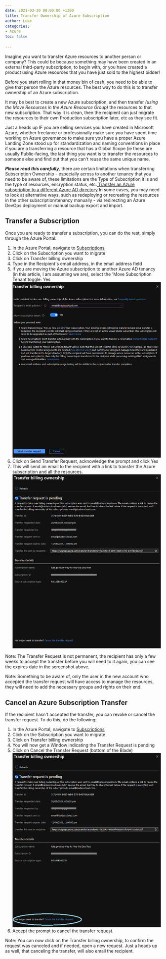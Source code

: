 ```yaml
---
date: 2021-03-30 00:00:00 +1300
title: Transfer Ownership of Azure Subscription
author: Luke
categories:
- Azure
toc: false

---
```

Imagine you want to transfer Azure resources to another person or company? This could be because something may have been created in an external third-party subscription, to begin with, or you have created a product using Azure resources that you have just sold to the highest bidder!

Before you start rolling in that money bin of cash, you need to be able to give that person the Azure resources. The best way to do this is to transfer ownership of an Azure subscription.

It may be best to create a new Azure subscription, and then transfer _(using the Move Resources in the Azure Resource Group)_ the resources to that new subscription. That way it is clean, then the recipient can just migrate the resources to their own Production subscription later, etc as they see fit.

Just a heads up IF you are selling services you have created in Microsoft Azure, whether freelance or professionally make sure you have spent time working on Azure governance to make sure you have a proper Azure Landing Zone stood up for standardization and naming conventions in place if you are a transferring a resource that has a Global Scope (ie these are usually Public-facing, the last thing you want is to transfer the resources to someone else and find out that you can't reuse the same unique name.

**_Please read this carefully,_** there are certain limitations when transferring Subscription Ownership - especially across to another tenancy that you need to be aware of, these limitations are the Type of Subscription it is and the type of resources, encryption status, etc.[ Transfer an Azure subscription to a different Azure AD directory](https://docs.microsoft.com/en-gb/azure/role-based-access-control/transfer-subscription?WT.mc_id=Portal-Microsoft_Azure_SubscriptionManagement#understand-the-impact-of-transferring-a-subscription) In some cases, you may need to look at alternative ways, such as redeploying or recreating the resources in the other subscription/tenancy manually - via redirecting an Azure DevOps deployment or manual backup export and import.

## Transfer a Subscription

Once you are ready to transfer a subscription, you can do the rest, simply through the Azure Portal:

1. In the Azure Portal, navigate to [Subscriptions](https://portal.azure.com/#blade/Microsoft_Azure_Billing/SubscriptionsBlade)
2. Click on the Subscription you want to migrate
3. Click on Transfer billing ownership
4. Type in the Recipient's email address, in the email address field
5. If you are moving the Azure subscription to another Azure AD tenancy (in this article, I am assuming we are), select the 'Move Subscription Tenant toggle: Yes
   ![](/uploads/2021-03-28-18_56_27-transfer-billing-ownership-microsoft-azure-mozilla-firefox.png)
6. Click on Send Transfer Request, acknowledge the prompt and click Yes
7. This will send an email to the recipient with a link to transfer the Azure subscription and all the resources.
   ![](/uploads/transferrequest.png)

Note: The Transfer Request is not permanent, the recipient has only a few weeks to accept the transfer before you will need to it again, you can see the expires date in the screenshot above.

Note: Something to be aware of, only the user in the new account who accepted the transfer request will have access to manage the resources, they will need to add the necessary groups and rights on their end.

## Cancel an Azure Subscription Transfer

If the recipient hasn't accepted the transfer, you can revoke or cancel the transfer request. To do this, do the following:

1. In the Azure Portal, navigate to [Subscriptions](https://portal.azure.com/#blade/Microsoft_Azure_Billing/SubscriptionsBlade)
2. Click on the Subscription you want to migrate
3. Click on Transfer billing ownership
4. You will now get a Window indicating the Transfer Request is pending
5. Click on Cancel the Transfer Request (bottom of the Blade)
   ![](/uploads/transferrequest_cancel.png)
6. Accept the prompt to cancel the transfer request.

Note: You can now click on the Transfer billing ownership, to confirm the request was canceled and if needed, open a new request. Just a heads up as well, that canceling the transfer, will also email the recipient.